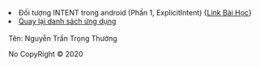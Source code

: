 <li><a>Đối tượng INTENT trong android (Phần 1, ExplicitIntent)</a> {<a href="https://ngocminhtran.com/2018/11/05/doi-tuong-intent-trong-android-phan-1/">Link Bài Học</a>}</li>
<li><a href="https://github.com/thuongnguyen55/Bai-Tap-Android/blob/master/README.md">Quay lại danh sách ứng dụng</a></li>
<br />
<a>Tên: Nguyễn Trần Trọng Thưởng</a>
<p>No CopyRight &copy; 2020</p>

